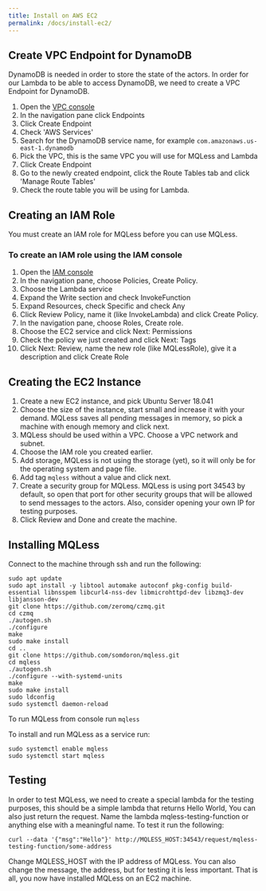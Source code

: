 ```yaml
---
title: Install on AWS EC2
permalink: /docs/install-ec2/
---
```


## Create VPC Endpoint for DynamoDB
DynamoDB is needed in order to store the state of the actors.
In order for our Lambda to be able to access DynamoDB, we need to create a VPC Endpoint for DynamoDB.

1. Open the [VPC console](https://console.aws.amazon.com/vpc)
2. In the navigation pane click Endpoints
3. Click Create Endpoint
4. Check 'AWS Services'
5. Search for the DynamoDB service name, for example `com.amazonaws.us-east-1.dynamodb`
6. Pick the VPC, this is the same VPC you will use for MQLess and Lambda
7. Click Create Endpoint
8. Go to the newly created endpoint, click the Route Tables tab and click 'Manage Route Tables'
9. Check the route table you will be using for Lambda.

## Creating an IAM Role
You must create an IAM role for MQLess before you can use MQLess.

### To create an IAM role using the IAM console
1. Open the [IAM console](https://console.aws.amazon.com/iam/)
2. In the navigation pane, choose Policies, Create Policy.
3. Choose the Lambda service
4. Expand the Write section and check InvokeFunction
5. Expand Resources, check Specific and check Any
6. Click Review Policy, name it (like InvokeLambda) and click Create Policy.
7. In the navigation pane, choose Roles, Create role.
8. Choose the EC2 service and click Next: Permissions
9. Check the policy we just created and click Next: Tags
10. Click Next: Review, name the new role (like MQLessRole), give it a description and click Create Role

## Creating the EC2 Instance
1. Create a new EC2 instance, and pick Ubuntu Server 18.041
2. Choose the size of the instance, start small and increase it with your demand. MQLess saves all pending messages in memory, so pick a machine with enough memory and click next.
3. MQLess should be used within a VPC. Choose a VPC network and subnet.
4. Choose the IAM role you created earlier.
5. Add storage, MQLess is not using the storage (yet), so it will only be for the operating system and page file.
6. Add tag `mqless` without a value and click next.
7. Create a security group for MQLess. MQLess is using port 34543 by default, so open that port for other security groups that will be allowed to send messages to the actors. Also, consider opening your own IP for testing purposes.
8. Click Review and Done and create the machine.

## Installing MQLess
Connect to the machine through ssh and run the following:
```shell
sudo apt update
sudo apt install -y libtool automake autoconf pkg-config build-essential libnsspem libcurl4-nss-dev libmicrohttpd-dev libzmq3-dev libjansson-dev
git clone https://github.com/zeromq/czmq.git
cd czmq
./autogen.sh
./configure
make
sudo make install
cd ..
git clone https://github.com/somdoron/mqless.git
cd mqless
./autogen.sh
./configure --with-systemd-units
make
sudo make install
sudo ldconfig
sudo systemctl daemon-reload
```

To run MQLess from console run `mqless`

To install and run MQLess as a service run:
```shell
sudo systemctl enable mqless
sudo systemctl start mqless
```

## Testing
In order to test MQLess, we need to create a special lambda for the testing purposes, this should be a simple lambda that returns Hello World, You can also just return the request. Name the lambda mqless-testing-function or anything else with a meaningful name. To test it run the following:

```shell
curl --data '{"msg":"Hello"}' http://MQLESS_HOST:34543/request/mqless-testing-function/some-address
```

Change MQLESS_HOST with the IP address of MQLess. You can also change the message, the address, but for testing it is less important.
That is all, you now have installed MQLess on an EC2 machine.
